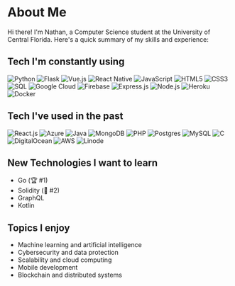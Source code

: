 # About Me

Hi there! I'm Nathan, a Computer Science student at the University of Central Florida. Here's a quick summary of my skills and experience:

## Tech I'm constantly using
![Python](https://img.shields.io/badge/-Python-%233776AB?style=flat-square&logo=python&logoColor=ffffff)
![Flask](https://img.shields.io/badge/-Flask-%23000000?style=flat-square&logo=flask&logoColor=ffffff)
![Vue.js](https://img.shields.io/badge/-Vue.js-%2341B883?style=flat-square&logo=vue.js&logoColor=ffffff)
![React Native](https://img.shields.io/badge/-React-%2361DAFB?style=flat-square&logo=react&logoColor=ffffff)
![JavaScript](https://img.shields.io/badge/-JavaScript-%23F7DF1E?style=flat-square&logo=javascript&logoColor=ffffff)
![HTML5](https://img.shields.io/badge/-HTML5-%23E44D27?style=flat-square&logo=html5&logoColor=ffffff)
![CSS3](https://img.shields.io/badge/-CSS3-%231572B6?style=flat-square&logo=css3&logoColor=ffffff)
![SQL](https://img.shields.io/badge/-SQL-%23FCD934?style=flat-square&logo=mysql&logoColor=ffffff)
![Google Cloud](https://img.shields.io/badge/-Google%20Cloud-%234285F4?style=flat-square&logo=google-cloud&logoColor=ffffff)
![Firebase](https://img.shields.io/badge/-Firebase-%234C7FF0?style=flat-square&logo=firebase&logoColor=ffffff)
![Express.js](https://img.shields.io/badge/-Express.js-%23000000?style=flat-square&logo=node.js&logoColor=ffffff)
![Node.js](https://img.shields.io/badge/-Node.js-%23339933?style=flat-square&logo=node.js&logoColor=ffffff)
![Heroku](https://img.shields.io/badge/-Heroku-%23430098?style=flat-square&logo=heroku&logoColor=ffffff)
![Docker](https://img.shields.io/badge/-Docker-%232496ED?style=flat-square&logo=docker&logoColor=ffffff)

## Tech I've used in the past
![React.js](https://img.shields.io/badge/-React-%2361DAFB?style=flat-square&logo=react&logoColor=ffffff)
![Azure](https://img.shields.io/badge/-Azure-%237F00FF?style=flat-square&logo=microsoft-azure&logoColor=ffffff)
![Java](https://img.shields.io/badge/-Java-%23ED8B00?style=flat-square&logo=java&logoColor=ffffff)
![MongoDB](https://img.shields.io/badge/-MongoDB-%2347A248?style=flat-square&logo=mongodb&logoColor=ffffff)
![PHP](https://img.shields.io/badge/-PHP-%23777BB4?style=flat-square&logo=php&logoColor=ffffff)
![Postgres](https://img.shields.io/badge/-Postgres-%23336791?style=flat-square&logo=postgresql&logoColor=ffffff)
![MySQL](https://img.shields.io/badge/-MySQL-%23FCD934?style=flat-square&logo=mysql&logoColor=ffffff)
![C](https://img.shields.io/badge/-C-%23555555?style=flat-square&logo=c&logoColor=ffffff)
![DigitalOcean](https://img.shields.io/badge/-DigitalOcean-%230080FF?style=flat-square&logo=digitalocean&logoColor=ffffff)
![AWS](https://img.shields.io/badge/-AWS-%232C72C7?style=flat-square&logo=amazon-aws&logoColor=ffffff)
![Linode](https://img.shields.io/badge/-Linode-%2300AEEF?style=flat-square&logo=linode&logoColor=ffffff)

## New Technologies I want to learn
- Go (🏆 #1)
- Solidity (🥈 #2)
- GraphQL
- Kotlin

## Topics I enjoy
- Machine learning and artificial intelligence
- Cybersecurity and data protection
- Scalability and cloud computing
- Mobile development
- Blockchain and distributed systems
